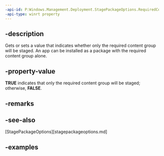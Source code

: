 ```yaml
---
-api-id: P:Windows.Management.Deployment.StagePackageOptions.RequiredContentGroupOnly
-api-type: winrt property
---
```


## -description

Gets or sets a value that indicates whether only the required content group will be staged. An app can be installed as a package with the required content group alone.

## -property-value

**TRUE** indicates that only the required content group will be staged; otherwise, **FALSE**.

## -remarks

## -see-also

[StagePackageOptions][stagepackageoptions.md]

## -examples

